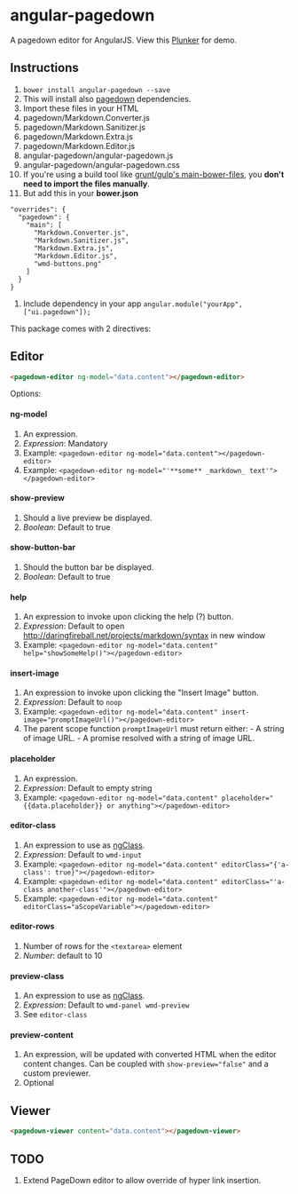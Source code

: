 # angular-pagedown

A pagedown editor for AngularJS. View this [Plunker](http://plnkr.co/edit/m93lSn?p=preview) for demo.

## Instructions

1. `bower install angular-pagedown --save`
1. This will install also [pagedown](https://github.com/baminteractive/PageDown) dependencies.
1. Import these files in your HTML
  1. pagedown/Markdown.Converter.js
  1. pagedown/Markdown.Sanitizer.js
  1. pagedown/Markdown.Extra.js
  1. pagedown/Markdown.Editor.js
  1. angular-pagedown/angular-pagedown.js
  1. angular-pagedown/angular-pagedown.css
1. If you're using a build tool like [grunt/gulp's main-bower-files](https://github.com/ck86/main-bower-files), you **don't need to import the files manually**.
  1. But add this in your **bower.json**
  ```
  "overrides": {
    "pagedown": {
      "main": [
        "Markdown.Converter.js",
        "Markdown.Sanitizer.js",
        "Markdown.Extra.js",
        "Markdown.Editor.js",
        "wmd-buttons.png"
      ]
    }
  }
  ```
1. Include dependency in your app `angular.module("yourApp", ["ui.pagedown"]);`

This package comes with 2 directives:

## Editor

```html
<pagedown-editor ng-model="data.content"></pagedown-editor>
```

Options:

#### ng-model

1. An expression. 
1. *Expression*: Mandatory
1. Example: `<pagedown-editor ng-model="data.content"></pagedown-editor>`
1. Example: `<pagedown-editor ng-model="'**some** _markdown_ text'"></pagedown-editor>`

#### show-preview

1. Should a live preview be displayed. 
1. *Boolean*: Default to true

#### show-button-bar

1. Should the button bar be displayed. 
1. *Boolean*: Default to true

#### help

1. An expression to invoke upon clicking the help (?) button. 
1. *Expression*: Default to open http://daringfireball.net/projects/markdown/syntax in new window
1. Example: `<pagedown-editor ng-model="data.content" help="showSomeHelp()"></pagedown-editor>`

#### insert-image

1. An expression to invoke upon clicking the "Insert Image" button. 
1. *Expression*: Default to `noop`
1. Example: `<pagedown-editor ng-model="data.content" insert-image="promptImageUrl()"></pagedown-editor>`
  1. The parent scope function `promptImageUrl` must return either:
    - A string of image URL.
    - A promise resolved with a string of image URL.

#### placeholder

1. An expression.
1. *Expression*: Default to empty string
1. Example: `<pagedown-editor ng-model="data.content" placeholder="{{data.placeholder}} or anything"></pagedown-editor>` 

#### editor-class

1. An expression to use as [ngClass](https://docs.angularjs.org/api/ng/directive/ngClass).
1. *Expression*: Default to `wmd-input`
1. Example: `<pagedown-editor ng-model="data.content" editorClass="{'a-class': true}"></pagedown-editor>`
1. Example: `<pagedown-editor ng-model="data.content" editorClass="'a-class another-class'"></pagedown-editor>`
1. Example: `<pagedown-editor ng-model="data.content" editorClass="aScopeVariable"></pagedown-editor>`

#### editor-rows

1. Number of rows for the `<textarea>` element
1. *Number*: default to 10

#### preview-class

1. An expression to use as [ngClass](https://docs.angularjs.org/api/ng/directive/ngClass).
1. *Expression*: Default to `wmd-panel wmd-preview`
1. See `editor-class`

#### preview-content

1. An expression, will be updated with converted HTML when the editor content changes. Can be coupled with `show-preview="false"` and a custom previewer.
1. Optional

## Viewer

```html
<pagedown-viewer content="data.content"></pagedown-viewer>
```

## TODO
1. Extend PageDown editor to allow override of hyper link insertion.
